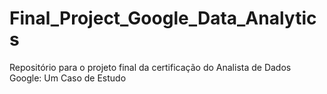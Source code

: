 # Final_Project_Google_Data_Analytics
Repositório para o projeto final da certificação do Analista de Dados Google: Um Caso de Estudo
